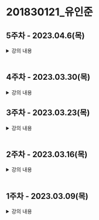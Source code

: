# 201830121\_유인준

## <b>5주차</b> - 2023.04.6(목)

<details>
<summary>
강의 내용
</summary>
<ul>
<li>컴포넌트 추출</li>

- 복잡한 컴포넌트를 쪼개서 여러 개의 컴포넌트로 나눌 수 있다.
- 큰 컴포넌트에서 일부를 추출해서 새로운 컴포넌트를 만드는 것이다.
- 실무에서는 처음부터 1개의 컴포넌트에 하나의 기능만 사용하도록 설계하는 것이 좋다.
<li>state와 생명주기</li>

<details> 
<summary>state</summary>

- state란
  - state는 리액트 컴포넌트의 상태를 의미함
  - 상태의 의미는 정상인지 비정상인지가 아니라 컴포넌트의 데이터를 의미함
  - state가 변하면 재렌더링 되기 때문에 렌더링과 관련된 값만 state 값에 포함시켜야함
- state의 특징

  - 리액트만의 특별한 형태가 아닌 js 객체일 뿐이다.
  - 직접 변경하는 것은 안되고 setState()를 이용하여 변경한다.

<details> 
<summary>생명주기</summary>

- 생명주기는 컴포넌트의 생성 시점, 사용 시점, 종료 시점을 나타낸다.
- constructor가 실행되면서 컴포넌트가 생성된다.
- 생성 직후 conponentDidMount() 함수가 호출된다.
- 컴포넌트가 소멸하기 전까지 여러 번 랜더링한다.
- 렌더링은 props, setState(), forceUpdate() 에 의해 상태가 변경되면 이루어진다.
- 그리고 렌더링이 끝나면 componentDidUpdate() 함수가 호출된다.
- 마지막으로 컴포넌트가 언마운트 되면 componentWillUnmount() 함수가 호출된다.
</details>

</details>
  </ul>
  </details>
  </br>

## <b>4주차</b> - 2023.03.30(목)

<details>
<summary>
강의 내용
</summary>
<ul>

<details>
<summary>
엘리먼트 렌더링
</summary>

<li>엘리먼트는 리액트 앱의 가장 작은 빌딩 블록들</li>

|                       | DOM                 | Virtural DOM                                                         |
| --------------------- | ------------------- | -------------------------------------------------------------------- |
| 업데이트 속도         | 느리다              | 빠르다                                                               |
| element 업데이트 방식 | DOM 전체를 업데이트 | 변화 부분을 가상 DOM으로 만든 후 DOM과 비교하여 다른 부분만 업데이트 |
| 메모리                | 낭비가 심함         | 효율적                                                               |

<li>엘리먼트의 생김새</li>
- 리액트 엘리먼트는 자바스크립트 객체의 형태로 존재한다.
- 컴포넌트, 속성 등 내부의 모든 children을 포함하는 일반 JS 객체이다.
- 불변성을 가진다.

```javascript
// JavaScript
{
  type: 'button',
  props: {
    className: 'bg-green',
    children: {
      type: 'b',
      props:{
        children: "Hello, element'
      }
    }
  }
}
```

- 첫번째 매개변수 type은 태그가 들어가면 그대로 표현하고 리액트 컴포넌트가 들어가면 이것을 분해하고 태그로 만든다.
- 두번째 매개변수 props는 속성을 나타낸다.
- 세번째 매개변수 children은 자식태그다.

```javascript
// React
<button class='bg-green'>
  <b>Hello, element</b>
</button>
```

<li>엘리먼트의 특징</li>

- 가장 큰 특징은 불변성이다. 즉, 한번 생성된 엘리먼트의 children이나 속성은 바꿀 수 없다.
<li>CDN 방식으로 시계 만들기</li>
<li>CRA 방식으로 시계 만들기</li>
</details>
<details>
<summary>
컴포넌트와 props
</summary>

- 컴포넌트
  - 리액트는 컴포넌트 기반의 구조
  - 컴포넌트는 재사용
- Props

  - property의 준말
  - 컴포넌트의 속성
  - props의 특징
    - 읽기전용(변경 불가능)
    - 속성이 다른 엘리먼트를 생성하려면 새로운 props를 컴포넌트에 전달해야함
  - Pure 함수 vs Impure 함수

    - Pure 함수는 인수로 받은 정보가 함수 내부에서도 변하지 않는 함수

      ```javascript
      function sum(a,b) {
        reutrn a + b;
      }
      ```

    - Impure 함수는 인수로 받은 정보가 함수 내부에서 변하는 함수

      ```javascript
      function sum(account, amount) {
        account.total = amount;
      }
      ```

  - props 사용법

    - JSX에서는 key-value쌍으로 props를 구성한다.
      ```javascript
      function App(props) {
        return (
          <Profile
            name='인준'
            introduction='안녕하세요, 인준입니다.'
            viewCount={1000}
          />
        );
      }
      ```
    - JSX에서는 중괄호를 사용하면 js코드를 넣을 수 있다.
      ```javascript
      function App(props) {
        return (
          <Layout
            width={2560}
            height={1440}
            header={<Header title='인준의 블로그입니다.' />}
            footer={<Footer />}
          />
        );
      }
      ```

    </ul>

    </br>

- 컴포넌트 만들기
  - 컴포넌트의 종류
    - 리액트 초기 버전에서는 클래스형 컴포넌트를 주로 사용
    - 이후 Hook이라는 개념이 나오면서 최근에는 함수형 컴포넌트를 주로 사용
    - 하지만 아직 클래스형 컴포넌트가 남아있기 때문에 둘 다 알아야함
    - 함수형 컴포넌트
      ```javascript
      function Welcome(props) {
        return <h1>안녕 , {props.name}</h1>;
      }
      ```
    - 클래스형 컴포넌트
    ```javascript
    class Welcome extends React.Component {
      render() {
        return <h1>안녕 , {this.props.name}</h1>;
      }
    }
    ```
  - 컴포넌트 이름 짓기
    - 이름은 항상 대문자로 시작한다. (소문자로 시작하면 DOM태그로 인식한다.)
    - 컴포넌트 파일은 컴포넌트 이름과 같게 한다.
  - 컴포넌트의 함성
  - 컴포넌트의 추출
  </details>
    </details>

## <b>3주차</b> - 2023.03.23(목)

<details>
<summary>
강의 내용
</summary>
<ul>
<li>리액트 앱 만들기</li>
<li>jsx란</li>
<ul>
<li>jsx 문법</li>
<li>jsx 장점</li>

- 가독성이 좋다.
- 효율이 좋다.
- injection attack 보안에 강력하다.
<li>jsx 사용법</li>
</ul>
<li>jsx 코드 작성해보기</li>

</ul>
</details>
</br>

## <b>2주차</b> - 2023.03.16(목)

<details>
<summary>
강의 내용
</summary>
<ul>
<li>윈도우 패키지 매니저(쇼쿄레이티)</li>
<li>npm(node package manager), npx(node package runner)</li>
<li>리액트란 무엇인가</li>
<li>리액트의 장점</li>
<ul>
<li>동기식과 비동기식</li>
<li>DOM과 가상 DOM</li>
<li>컴포넌트 기반 구조</li>
<li>재사용성</li>
</ul>
<li>리액트의 단점</li>
<ul>
<li>방대한 학습량</li>
<li>높은 상태 관리 복잡도</li>
</ul>
<li>웹사이트에 React 추가하기</li>
<li>create-react-app 실습</li>

</ul>
</details>
</br>

## <b>1주차</b> - 2023.03.09(목)

<details>
<summary>
강의 내용
</summary>
<ul>
<li>깃허브 계정 생성 방법</li>
<li>깃허브 & vscode 연동 방법</li>
<li>git commit & push 방법</li>
<li>gitignore 설정방법

[링크](https://www.toptal.com/developers/gitignore)

</li>
<li>클론하는 방법</li>
<li>HTML, CSS, JS란 무엇인가</li>
</ul>
</details>
